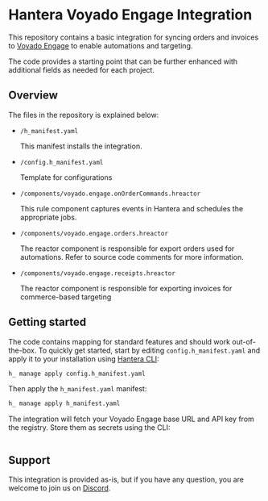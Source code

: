 # Hantera Voyado Engage Integration

This repository contains a basic integration for syncing orders and invoices to [Voyado Engage](https://voyado.com/products/customer-loyalty-platform/) to enable automations and targeting.

The code provides a starting point that can be further enhanced with additional fields as needed for each project.

## Overview

The files in the repository is explained below:

- `/h_manifest.yaml`

  This manifest installs the integration.
  
- `/config.h_manifest.yaml`

  Template for configurations
  
- `/components/voyado.engage.onOrderCommands.hreactor`

  This rule component captures events in Hantera and schedules the appropriate jobs.

- `/components/voyado.engage.orders.hreactor`

  The reactor component is responsible for export orders used for automations. Refer to source code comments for more information.

- `/components/voyado.engage.receipts.hreactor`

  The reactor component is responsible for exporting invoices for commerce-based targeting

## Getting started

The code contains mapping for standard features and should work out-of-the-box. To quickly get started, start by editing `config.h_manifest.yaml` and apply it to your installation using [Hantera CLI](https://developer.hantera.io/learn/hantera-cli/):

```bash
h_ manage apply config.h_manifest.yaml
``` 

Then apply the `h_manifest.yaml` manifest:

```bash
h_ manage apply h_manifest.yaml
```

The integration will fetch your Voyado Engage base URL and API key from the registry. Store them as secrets using the CLI:

```bash

```

## Support

This integration is provided as-is, but if you have any question, you are welcome to join us on [Discord](https://discord.gg/pKUjk952U6).